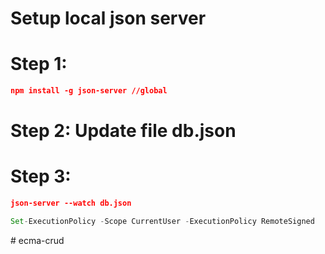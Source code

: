 # Setup local json server
# Step 1:
```json
npm install -g json-server //global
```
# Step 2: Update file db.json

# Step 3:
```json
json-server --watch db.json
```
```javascript
Set-ExecutionPolicy -Scope CurrentUser -ExecutionPolicy RemoteSigned
```
#   e c m a - c r u d  
 